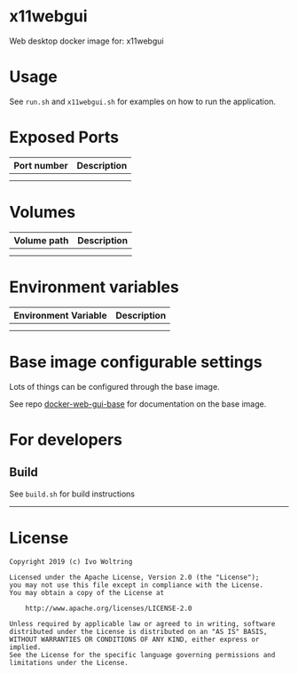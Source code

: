 # x11webgui

Web desktop docker image for: x11webgui

# Usage

See `run.sh` and `x11webgui.sh` for examples on how to run the application.

# Exposed Ports

| Port number          | Description                                             |
| :--------------------| :-------------------------------------------------------|
| | |
| | |

# Volumes

| Volume path          | Description                                             |
| :--------------------| :-------------------------------------------------------|
| | |
| | |

# Environment variables

| Environment Variable | Description                                             |
| :--------------------| :-------------------------------------------------------|
| | |
| | |

# Base image configurable settings

Lots of things can be configured through the base image.

See repo [docker-web-gui-base](https://github.com/IvoNet/docker-web-gui-base/blob/master/README.md)
for documentation on the base image.

# For developers

## Build

See `build.sh` for build instructions

---
# License

    Copyright 2019 (c) Ivo Woltring

    Licensed under the Apache License, Version 2.0 (the "License");
    you may not use this file except in compliance with the License.
    You may obtain a copy of the License at

        http://www.apache.org/licenses/LICENSE-2.0

    Unless required by applicable law or agreed to in writing, software
    distributed under the License is distributed on an "AS IS" BASIS,
    WITHOUT WARRANTIES OR CONDITIONS OF ANY KIND, either express or implied.
    See the License for the specific language governing permissions and
    limitations under the License.

